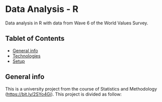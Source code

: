 # Data Analysis - R

Data analysis in R with data from Wave 6 of the World Values Survey.

## Tablet of Contents
* [General info](#general-info)
* [Technologies](#technologies)
* [Setup](#setup)

## General info
This is a university project from the course of Statistics and Methodology (https://bit.ly/2SYo4Gi). This project is divided as follow:

